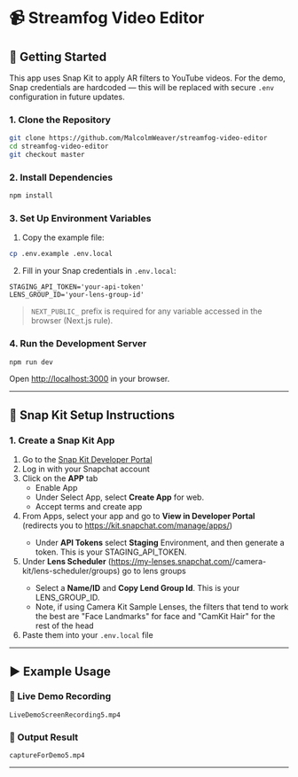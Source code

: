 # 📹 Streamfog Video Editor

## 🚀 Getting Started

This app uses Snap Kit to apply AR filters to YouTube videos. For the demo, Snap credentials are hardcoded — this will be replaced with secure `.env` configuration in future updates.

### 1. Clone the Repository

```bash
git clone https://github.com/MalcolmWeaver/streamfog-video-editor
cd streamfog-video-editor
git checkout master
```

### 2. Install Dependencies

```bash
npm install
```

### 3. Set Up Environment Variables

1. Copy the example file:

```bash
cp .env.example .env.local
```

2. Fill in your Snap credentials in `.env.local`:

```env
STAGING_API_TOKEN='your-api-token'
LENS_GROUP_ID='your-lens-group-id'
```

> `NEXT_PUBLIC_` prefix is required for any variable accessed in the browser (Next.js rule).

### 4. Run the Development Server

```bash
npm run dev
```

Open [http://localhost:3000](http://localhost:3000) in your browser.

---

## 🔑 Snap Kit Setup Instructions

### 1. Create a Snap Kit App

1. Go to the [Snap Kit Developer Portal](https://my-lenses.snapchat.com/)
2. Log in with your Snapchat account
3. Click on the **APP** tab
    - Enable App
    - Under Select App, select **Create App** for web.
    - Accept terms and create app 
4. From Apps, select your app and go to **View in Developer Portal** (redirects you to https://kit.snapchat.com/manage/apps/<ID>)
   - Under **API Tokens** select **Staging** Environment, and then generate a token. This is your STAGING_API_TOKEN.
5. Under **Lens Scheduler**  (https://my-lenses.snapchat.com/<ID>/camera-kit/lens-scheduler/groups) go to lens groups
    - Select a **Name/ID** and **Copy Lend Group Id**. This is your LENS_GROUP_ID.
    - Note, if using Camera Kit Sample Lenses, the filters that tend to work the best are "Face Landmarks" for face and 
    "CamKit Hair" for the rest of the head
6. Paste them into your `.env.local` file

---

## ▶️ Example Usage

### 🎥 Live Demo Recording

`LiveDemoScreenRecording5.mp4`

### 📸 Output Result

`captureForDemo5.mp4`

---


